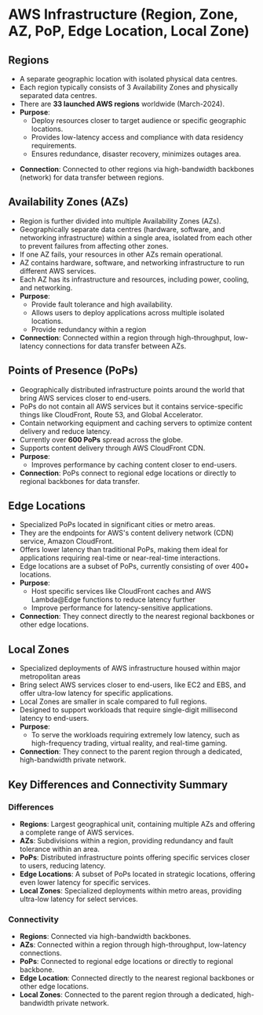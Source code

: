 # AWS Infrastructure (Region, Zone, AZ, PoP, Edge Location, Local Zone)

## Regions
- A separate geographic location with isolated physical data centres. 
- Each region typically consists of 3 Availability Zones and physically separated data centres. 
- There are **33 launched AWS regions** worldwide (March-2024).
- **Purpose**: 
  - Deploy resources closer to target audience or specific geographic locations.
  - Provides low-latency access and compliance with data residency requirements.
  - Ensures redundance, disaster recovery, minimizes outages area.
* **Connection**: Connected to other regions via high-bandwidth backbones (network) for data transfer between regions.



## Availability Zones (AZs)
- Region is further divided into multiple Availability Zones (AZs). 
- Geographically separate data centres (hardware, software, and networking infrastructure) within a single area, isolated from each other to prevent failures from affecting other zones. 
- If one AZ fails, your resources in other AZs remain operational.
- AZ contains hardware, software, and networking infrastructure to run different AWS services.
- Each AZ has its infrastructure and resources, including power, cooling, and networking.
- **Purpose**: 
  - Provide fault tolerance and high availability.
  - Allows users to deploy applications across multiple isolated locations.
  - Provide redundancy within a region
- **Connection**: Connected within a region through high-throughput, low-latency connections for data transfer between AZs.



## Points of Presence (PoPs)
- Geographically distributed infrastructure points around the world that bring AWS services closer to end-users. 
- PoPs do not contain all AWS services but it contains service-specific things like CloudFront, Route 53, and Global Accelerator.
- Contain networking equipment and caching servers to optimize content delivery and reduce latency.
- Currently over **600 PoPs** spread across the globe.
- Supports content delivery through AWS CloudFront CDN. 
- **Purpose**: 
  - Improves performance by caching content closer to end-users.
- **Connection**: PoPs connect to regional edge locations or directly to regional backbones for data transfer.



## Edge Locations
- Specialized PoPs located in significant cities or metro areas. 
- They are the endpoints for AWS's content delivery network (CDN) service, Amazon CloudFront.
- Offers lower latency than traditional PoPs, making them ideal for applications requiring real-time or near-real-time interactions.
- Edge locations are a subset of PoPs, currently consisting of over 400+ locations.
- **Purpose**: 
  - Host specific services like CloudFront caches and AWS Lambda@Edge functions to reduce latency further
  - Improve performance for latency-sensitive applications.
- **Connection**: They connect directly to the nearest regional backbones or other edge locations.



## Local Zones
- Specialized deployments of AWS infrastructure housed within major metropolitan areas
- Bring select AWS services closer to end-users, like EC2 and EBS, and offer ultra-low latency for specific applications.
- Local Zones are smaller in scale compared to full regions.
- Designed to support workloads that require single-digit millisecond latency to end-users.
- **Purpose**:
  - To serve the workloads requiring extremely low latency, such as high-frequency trading, virtual reality, and real-time gaming.
- **Connection**: They connect to the parent region through a dedicated, high-bandwidth private network.



## Key Differences and Connectivity Summary
### Differences
- **Regions**: Largest geographical unit, containing multiple AZs and offering a complete range of AWS services.
- **AZs**: Subdivisions within a region, providing redundancy and fault tolerance within an area.
- **PoPs**: Distributed infrastructure points offering specific services closer to users, reducing latency.
- **Edge Locations**: A subset of PoPs located in strategic locations, offering even lower latency for specific services.
- **Local Zones**: Specialized deployments within metro areas, providing ultra-low latency for select services.
  

### Connectivity
- **Regions**: Connected via high-bandwidth backbones.
- **AZs**: Connected within a region through high-throughput, low-latency connections.
- **PoPs**: Connected to regional edge locations or directly to regional backbone.
- **Edge Location**: Connected directly to the nearest regional backbones or other edge locations.
- **Local Zones**: Connected to the parent region through a dedicated, high-bandwidth private network.